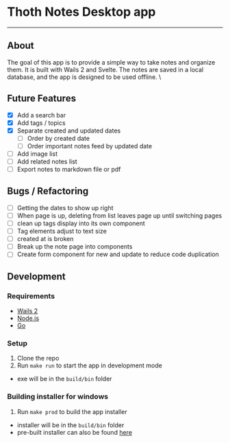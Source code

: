 # Thoth Notes Desktop app

---

## About
The goal of this app is to provide a simple way to take notes and organize them. 
It is built with Wails 2 and Svelte. The notes are saved in a local database,
and the app is designed to be used offline. \

## Future Features
- [X] Add a search bar
- [X] Add tags / topics
- [X] Separate created and updated dates
    - [ ] Order by created date
    - [ ] Order important notes feed by updated date
- [ ] Add image list
- [ ] Add related notes list
- [ ] Export notes to markdown file or pdf

## Bugs / Refactoring
- [ ] Getting the dates to show up right
- [ ] When page is up, deleting from list leaves page up until switching pages
- [ ] clean up tags display into its own component
- [ ] Tag elements adjust to text size
- [ ] created at is broken
- [ ] Break up the note page into components
- [ ] Create form component for new and update to reduce code duplication

## Development
### Requirements
- [Wails 2](https://wails.app/gettingstarted/)
- [Node.js](https://nodejs.org/en/download/)
- [Go](https://golang.org/doc/install)

### Setup
1. Clone the repo
2. Run `make run` to start the app in development mode
- exe will be in the `build/bin` folder

### Building installer for windows
1. Run `make prod` to build the app installer
- installer will be in the `build/bin` folder
- pre-built installer can also be found [here](https://thoth-notes.s3.us-west-2.amazonaws.com/ThothNotes-amd64-installer.exe)

